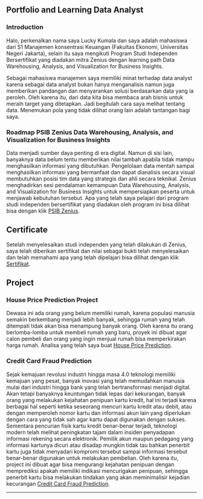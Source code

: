## Portfolio and Learning Data Analyst

### Introduction

Halo, perkenalkan nama saya Lucky Kumala dan saya adalah mahasiswa dari S1 Manajemen konsentrasi Keuangan (Fakultas Ekonomi, Universitas Negeri Jakarta), selain itu saya mengikuti Program Studi Independen Bersertifikat yang diadakan mitra Zenius dengan learning path Data Warehousing, Analysis, and Visualization for Business Insights.

Sebagai mahasiswa manajemen saya memiliki minat terhadap data analyst karena sebagai data analyst bukan hanya menganalisis namun juga memberikan pandangan dan menyarankan solusi berdasarkan data yang ia peroleh. Oleh karena itu, dari data kita bisa membaca arah bisnis untuk meraih target yang ditetapkan. Jadi begitulah cara saya melihat tentang data. Menemukan pola yang tidak dilihat orang lain adalah tantangan bagi saya.

### Roadmap PSIB Zenius Data Warehousing, Analysis, and Visualization for Business Insights
Data menjadi sumber daya penting di era digital. Namun di sisi lain, banyaknya data belum tentu memberikan nilai tambah apabila tidak mampu menghasilkan informasi yang dibutuhkan. Pengelolaan data mentah sampai menghasilkan informasi yang bermanfaat dan dapat dianalisis secara visual membutuhkan posisi tim data yang strategis dan ahli secara teknikal. Zenius menghadirkan sesi pendalaman kemampuan Data Warehousing, Analysis, and Visualization for Business Insights untuk mempersiapkan peserta untuk menjawab kebutuhan tersebut.
Apa yang telah saya pelajari dari program studi independen bersertifikat yang diadakan oleh program ini bisa dilihat bisa dengan klik [PSIB Zenius](https://github.com/luckykumala/luckykumala_DA.github.io/blob/master/PSIB%20Zenius.md).

## Certificate
Setelah menyelesaikan studi independen yang telah dilakukan di Zenius, saya telah diberikan sertifikat dan nilai sebagai bukti telah menyelesaikan dan telah memahami apa yang telah dipelajari bisa dilihat dengan klik [Sertifikat](https://github.com/luckykumala/luckykumala_DA.github.io/blob/master/Certificate/Sertifikat%20Studi%20Independen_Data%20Analyst.pdf).

## Project
### House Price Prediction Project
Dewasa ini ada orang yang belum memiliki rumah, karena populasi manusia semakin berkembang menjadi lebih banyak, sehingga rumah yang telah ditempati tidak akan bisa menampung banyak orang. Oleh karena itu orang berlomba-lomba untuk membeli rumah yang baru, proyek ini dibuat agar calon pembeli dan orang yang ingin menjual rumah bisa memperkirakan harga rumah. Analisa yang telah saya buat [House Price Prediction](https://github.com/luckykumala/luckykumala_DA.github.io/blob/master/PSIB%20Zenius/Projects/Project%20Prediksi%20Harga%20Rumah.ipynb).

### Credit Card Fraud Prediction
Sejak kemajuan revolusi industri hingga masa 4.0 teknologi memiliki kemajuan yang pesat, banyak inovasi yang telah memudahkan manusia mulai dari industri hingga bank yang telah bertransformasi menjadi digital. Akan tetapi banyaknya keuntungan tidak lepas dari kekurangan, banyak orang yang melakukan kejahatan penipuan kartu kredit, hal ini terjadi karena berbagai hal seperti ketika seseorang mencuri kartu kredit atau debit, atau dengan memperoleh nomor kartu dan informasi akun lain yang diperlukan dengan cara yang tidak sah agar kartu dapat digunakan dengan sukses. Sementara pencurian fisik kartu kredit benar-benar terjadi, teknologi modern telah melihat peningkatan tajam dalam insiden penyadapan informasi rekening secara elektronik. Pemilik akun maupun pedagang yang informasi kartunya dicuri atau disadap mungkin tidak tau bahkan penerbit kartu juga tidak menyadari kompromi tersebut sampai informasi tersebut benar-benar digunakan untuk melakukan pembelian. Oleh karena itu, project ini dibuat agar bisa mengurangi kejahatan penipuan dengan memprediksi apakah memiliki indikasi mencurigakan penipuan, sehingga penerbit kartu bisa melakukan tindakan yang akan meminimalisir kejadian kecurangan [Credit Card Fraud Prediction](https://github.com/luckykumala/luckykumala_DA.github.io/blob/master/PSIB%20Zenius/Projects/Credit%20Card%20Detection.ipynb).
___
